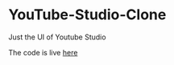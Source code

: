# YouTube-Studio-Clone

Just the UI of Youtube Studio

The code is live [here](https://kashyapkumar-pdf.github.io/YouTube-Studio-Clone/)
